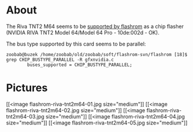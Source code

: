 # About


The Riva TNT2 M64 seems to be [supported by flashrom](http://flashrom.org/Supported_hardware) as a chip flasher (NVIDIA RIVA TNT2 Model 64/Model 64 Pro - 10de:002d - OK).

The bus type supported by this card seems to be parallel:


    zoobab@buzek /home/zoobab/old/zoobab/soft/flashrom-svn/flashrom [18]$ grep CHIP_BUSTYPE_PARALLEL -R gfxnvidia.c 
            buses_supported = CHIP_BUSTYPE_PARALLEL;


# Pictures


[[<image flashrom-riva-tnt2m64-01.jpg size="medium"]]
[[<image flashrom-riva-tnt2m64-02.jpg size="medium"]]
[[<image flashrom-riva-tnt2m64-03.jpg size="medium"]]
[[<image flashrom-riva-tnt2m64-04.jpg size="medium"]]
[[<image flashrom-riva-tnt2m64-05.jpg size="medium"]]